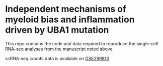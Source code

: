 # Independent mechanisms of myeloid bias and inflammation driven by UBA1 mutation

This repo contains the code and data required to reproduce the single-cell RNA-seq
analyses from the manuscript noted above. 

scRNA-seq counts data is available on [GSE299813](https://www.ncbi.nlm.nih.gov/geo/query/acc.cgi?acc=GSE299813)

<br><br>